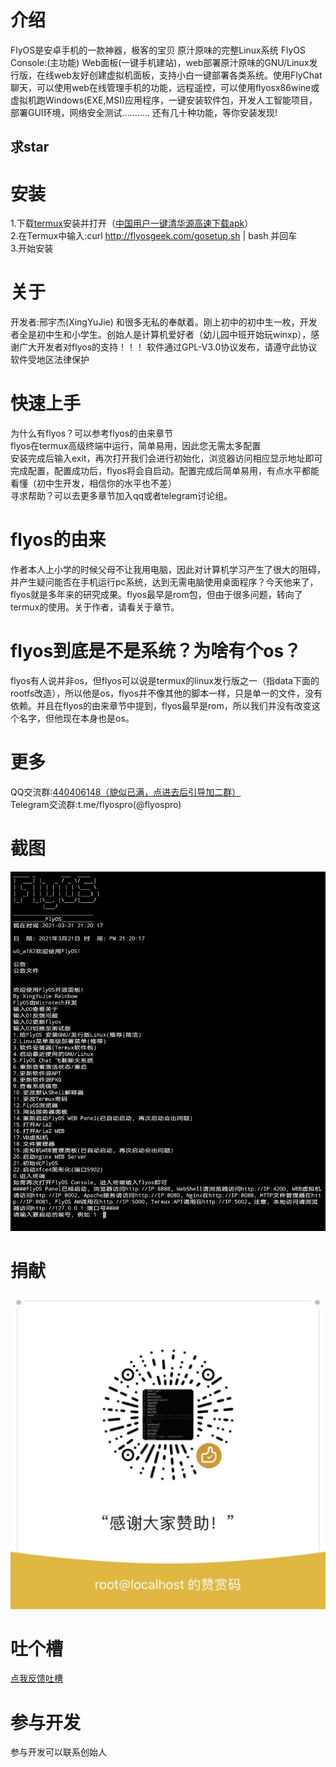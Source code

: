 # 介绍
FlyOS是安卓手机的一款神器，极客的宝贝
原汁原味的完整Linux系统
FlyOS Console:(主功能)
Web面板(一键手机建站)，web部署原汁原味的GNU/Linux发行版，在线web友好创建虚拟机面板，支持小白一键部署各类系统。使用FlyChat聊天，可以使用web在线管理手机的功能，远程遥控，可以使用flyosx86wine或虚拟机跑Windows(EXE,MSI)应用程序，一键安装软件包，开发人工智能项目，部署GUI环境，网络安全测试...........
还有几十种功能，等你安装发现!  
## 求star
# 安装
1.下载[termux](http://f-droid.org/en/packages/com.termux/)安装并打开（[中国用户一键清华源高速下载apk](https://mirrors.tuna.tsinghua.edu.cn/fdroid/repo/com.termux_112.apk)）  
2.在Termux中输入:curl http://flyosgeek.com/gosetup.sh | bash 并回车  
3.开始安装
# 关于
开发者:邢宇杰(XingYuJie) 和很多无私的奉献着。刚上初中的初中生一枚，开发者全是初中生和小学生。创始人是计算机爱好者（幼儿园中班开始玩winxp），感谢广大开发者对flyos的支持！！！
软件通过GPL-V3.0协议发布，请遵守此协议
软件受地区法律保护
# 快速上手
为什么有flyos？可以参考flyos的由来章节  
flyos在termux高级终端中运行，简单易用，因此您无需太多配置  
安装完成后输入exit，再次打开我们会进行初始化，浏览器访问相应显示地址即可完成配置，配置成功后，flyos将会自启动。配置完成后简单易用，有点水平都能看懂（初中生开发，相信你的水平也不差）   
寻求帮助？可以去更多章节加入qq或者telegram讨论组。
# flyos的由来
作者本人上小学的时候父母不让我用电脑，因此对计算机学习产生了很大的阻碍，并产生疑问能否在手机运行pc系统，达到无需电脑使用桌面程序？今天他来了，flyos就是多年来的研究成果。flyos最早是rom包，但由于很多问题，转向了termux的使用。关于作者，请看关于章节。
# flyos到底是不是系统？为啥有个os？
flyos有人说并非os，但flyos可以说是termux的linux发行版之一（指data下面的rootfs改造），所以他是os，flyos并不像其他的脚本一样，只是单一的文件，没有依赖。并且在flyos的由来章节中提到，flyos最早是rom，所以我们并没有改变这个名字，但他现在本身也是os。
# 更多
QQ交流群:[440406148（貌似已满，点进去后引导加二群）](https://jq.qq.com/?_wv=1027&k=Gd5z9j7v)  
Telegram交流群:t.me/flyospro(@flyospro)
# 截图
![](img/screenshot.jpg)  
# 捐献
![](img/donate.jpg)
# 吐个槽
[点我反馈吐槽](https://support.qq.com/product/323431)
# 参与开发
参与开发可以联系创始人
